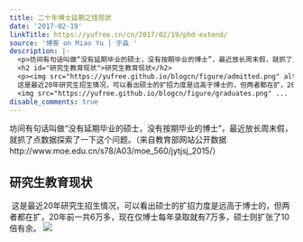 ```yaml
---
title: 二十年博士延期之怪现状
date: '2017-02-19'
linkTitle: https://yufree.cn/cn/2017/02/19/phd-extend/
source: '博客 on Miao Yu | 于淼 '
description: |-
  <p>坊间有句话叫做“没有延期毕业的硕士，没有按期毕业的博士”，最近放长周末假，就抓了点数据探索了一下这个问题。（来自教育部网站公开数据http://www.moe.edu.cn/s78/A03/moe_560/jytjsj_2015/）</p>
  <h2 id="研究生教育现状">研究生教育现状</h2>
  <p><img src="https://yufree.github.io/blogcn/figure/admitted.png" alt="">
  这是最近20年研究生招生情况，可以看出硕士的扩招力度是远高于博士的，但两者都在扩，20年前一共6万多，现在仅博士每年录取就有7万多，硕士则扩张了10倍有余。
  <img src="https://yufree.github.io/blogcn/figure/graduates.png" ...
disable_comments: true
---
```

<p>坊间有句话叫做“没有延期毕业的硕士，没有按期毕业的博士”，最近放长周末假，就抓了点数据探索了一下这个问题。（来自教育部网站公开数据http://www.moe.edu.cn/s78/A03/moe_560/jytjsj_2015/）</p>
<h2 id="研究生教育现状">研究生教育现状</h2>
<p><img src="https://yufree.github.io/blogcn/figure/admitted.png" alt="">
这是最近20年研究生招生情况，可以看出硕士的扩招力度是远高于博士的，但两者都在扩，20年前一共6万多，现在仅博士每年录取就有7万多，硕士则扩张了10倍有余。
<img src="https://yufree.github.io/blogcn/figure/graduates.png" ...